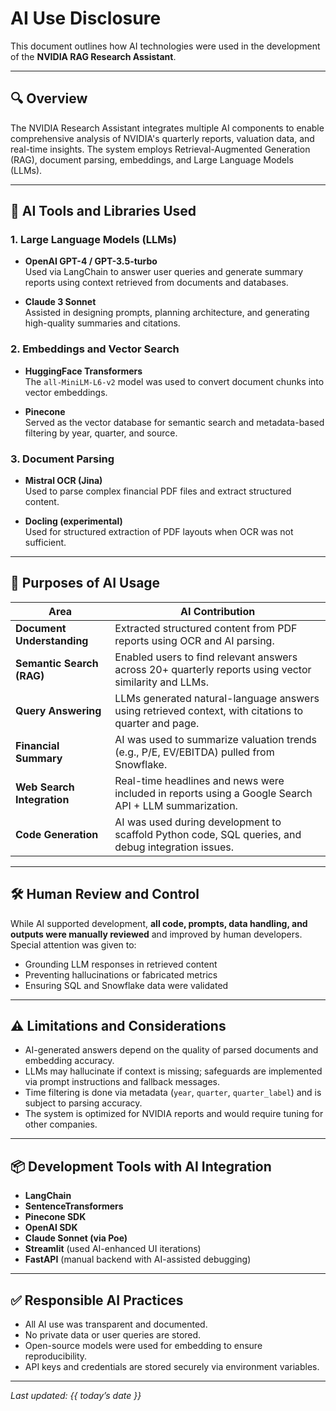 # AI Use Disclosure

This document outlines how AI technologies were used in the development of the **NVIDIA RAG Research Assistant**.

---

## 🔍 Overview

The NVIDIA Research Assistant integrates multiple AI components to enable comprehensive analysis of NVIDIA's quarterly reports, valuation data, and real-time insights. The system employs Retrieval-Augmented Generation (RAG), document parsing, embeddings, and Large Language Models (LLMs).

---

## 🤖 AI Tools and Libraries Used

### 1. **Large Language Models (LLMs)**

- **OpenAI GPT-4 / GPT-3.5-turbo**  
  Used via LangChain to answer user queries and generate summary reports using context retrieved from documents and databases.

- **Claude 3 Sonnet**  
  Assisted in designing prompts, planning architecture, and generating high-quality summaries and citations.

### 2. **Embeddings and Vector Search**

- **HuggingFace Transformers**  
  The `all-MiniLM-L6-v2` model was used to convert document chunks into vector embeddings.

- **Pinecone**  
  Served as the vector database for semantic search and metadata-based filtering by year, quarter, and source.

### 3. **Document Parsing**

- **Mistral OCR (Jina)**  
  Used to parse complex financial PDF files and extract structured content.

- **Docling (experimental)**  
  Used for structured extraction of PDF layouts when OCR was not sufficient.

---

## 🎯 Purposes of AI Usage

| Area | AI Contribution |
|------|-----------------|
| **Document Understanding** | Extracted structured content from PDF reports using OCR and AI parsing. |
| **Semantic Search (RAG)** | Enabled users to find relevant answers across 20+ quarterly reports using vector similarity and LLMs. |
| **Query Answering** | LLMs generated natural-language answers using retrieved context, with citations to quarter and page. |
| **Financial Summary** | AI was used to summarize valuation trends (e.g., P/E, EV/EBITDA) pulled from Snowflake. |
| **Web Search Integration** | Real-time headlines and news were included in reports using a Google Search API + LLM summarization. |
| **Code Generation** | AI was used during development to scaffold Python code, SQL queries, and debug integration issues. |

---

## 🛠️ Human Review and Control

While AI supported development, **all code, prompts, data handling, and outputs were manually reviewed** and improved by human developers. Special attention was given to:

- Grounding LLM responses in retrieved content
- Preventing hallucinations or fabricated metrics
- Ensuring SQL and Snowflake data were validated

---

## ⚠️ Limitations and Considerations

- AI-generated answers depend on the quality of parsed documents and embedding accuracy.
- LLMs may hallucinate if context is missing; safeguards are implemented via prompt instructions and fallback messages.
- Time filtering is done via metadata (`year`, `quarter`, `quarter_label`) and is subject to parsing accuracy.
- The system is optimized for NVIDIA reports and would require tuning for other companies.

---

## 📦 Development Tools with AI Integration

- **LangChain**
- **SentenceTransformers**
- **Pinecone SDK**
- **OpenAI SDK**
- **Claude Sonnet (via Poe)**
- **Streamlit** (used AI-enhanced UI iterations)
- **FastAPI** (manual backend with AI-assisted debugging)

---

## ✅ Responsible AI Practices

- All AI use was transparent and documented.
- No private data or user queries are stored.
- Open-source models were used for embedding to ensure reproducibility.
- API keys and credentials are stored securely via environment variables.

---

_Last updated: {{ today’s date }}_
